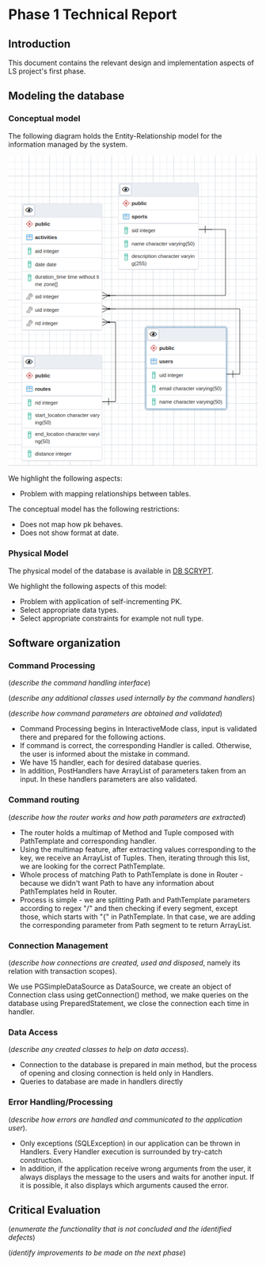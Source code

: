 # Phase 1 Technical Report

## Introduction

This document contains the relevant design and implementation aspects of LS project's first phase.

## Modeling the database

### Conceptual model ###

The following diagram holds the Entity-Relationship model for the information managed by the system.

![alt text](https://github.com/konradw98/private-g01/blob/main/docs/templates/DB_SCHEMA_LS.png)

We highlight the following aspects:

* Problem with mapping relationships between tables.

The conceptual model has the following restrictions:

* Does not map how pk behaves. 
* Does not show format at date.

    
### Physical Model ###

The physical model of the database is available in [DB SCRYPT](https://github.com/konradw98/private-g01/blob/main/src/test/sql/scryptDb.sql).

We highlight the following aspects of this model:

* Problem with application of self-incrementing PK.
* Select appropriate data types.
* Select appropriate constraints for example not null type.

## Software organization

### Command Processing

(_describe the command handling interface_)

(_describe any additional classes used internally by the command handlers_)

(_describe how command parameters are obtained and validated_)

* Command Processing begins in InteractiveMode class, input is validated there and prepared for the following actions. 
* If command is correct, the corresponding Handler is called. Otherwise, the user is informed about the mistake in command.
* We have 15 handler, each for desired database queries.
* In addition, PostHandlers have ArrayList of parameters taken from an input. In these handlers parameters are also validated.

### Command routing

(_describe how the router works and how path parameters are extracted_)
* The router holds a multimap of Method and Tuple composed with PathTemplate and corresponding handler.
* Using the multimap feature, after extracting values corresponding to the key, we receive an ArrayList of Tuples. Then, iterating through this list, we are looking for the correct PathTemplate.
* Whole process of matching Path to PathTemplate is done in Router - because we didn't want Path to have any information about PathTemplates held in Router.
* Process is simple - we are splitting Path and PathTemplate parameters according to regex "/" and then checking if every segment, except those, which starts with "{" in PathTemplate. In that case, we are adding the corresponding parameter from Path segment to te return ArrayList.

### Connection Management

(_describe how connections are created, used and disposed_, namely its relation with transaction scopes).

We use PGSimpleDataSource as DataSource, we create an object of Connection class using getConnection() method, we make queries on the database using PreparedStatement, we close the connection each time in handler.


### Data Access

(_describe any created classes to help on data access_).
* Connection to the database is prepared in main method, but the process of opening and closing connection is held only in Handlers.
* Queries to database are made in handlers directly

### Error Handling/Processing

(_describe how errors are handled and communicated to the application user_).
* Only exceptions (SQLException) in our application can be thrown in Handlers. Every Handler execution is surrounded by try-catch construction. 
* In addition, if the application receive wrong arguments from the user, it always displays the message to the users and waits for another input. If it is possible, it also displays which arguments caused the error.

## Critical Evaluation

(_enumerate the functionality that is not concluded and the identified defects_)

(_identify improvements to be made on the next phase_)
